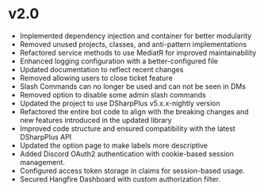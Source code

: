 # v2.0
- Implemented dependency injection and container for better modularity
- Removed unused projects, classes, and anti-pattern implementations
- Refactored service methods to use MediatR for improved maintainability
- Enhanced logging configuration with a better-configured file
- Updated documentation to reflect recent changes
- Removed allowing users to close ticket feature
- Slash Commands can no longer be used and can not be seen in DMs
- Removed option to disable some admin slash commands
- Updated the project to use DSharpPlus v5.x.x-nightly version
- Refactored the entire bot code to align with the breaking changes and new features introduced in the updated library
- Improved code structure and ensured compatibility with the latest DSharpPlus API
- Updated the option page to make labels more descriptive
- Added Discord OAuth2 authentication with cookie-based session management.
- Configured access token storage in claims for session-based usage.
- Secured Hangfire Dashboard with custom authorization filter.